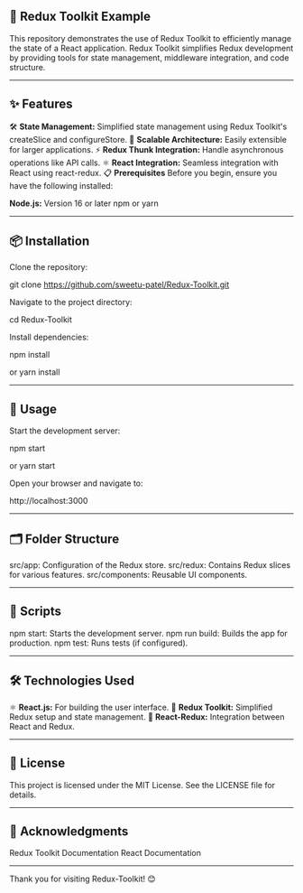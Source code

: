 ## 🚀 Redux Toolkit Example

This repository demonstrates the use of Redux Toolkit to efficiently manage the state of a React application. Redux Toolkit simplifies Redux development by providing tools for state management, middleware integration, and code structure.

---

## ✨ Features
🛠️ **State Management:** Simplified state management using Redux Toolkit's createSlice and configureStore.
🔄 **Scalable Architecture:** Easily extensible for larger applications.
⚡ **Redux Thunk Integration:** Handle asynchronous operations like API calls.
⚛️ **React Integration:** Seamless integration with React using react-redux.
📋 **Prerequisites**
Before you begin, ensure you have the following installed:

**Node.js:** Version 16 or later
npm or yarn

---

## 📦 Installation
Clone the repository:

git clone https://github.com/sweetu-patel/Redux-Toolkit.git

Navigate to the project directory:

cd Redux-Toolkit

Install dependencies:

npm install

or
yarn install

---

## 🚀 Usage
Start the development server:

npm start

or
yarn start

Open your browser and navigate to:

http://localhost:3000

---

## 🗂️ Folder Structure
src/app: Configuration of the Redux store.
src/redux: Contains Redux slices for various features.
src/components: Reusable UI components.

---

## 📜 Scripts
npm start: Starts the development server.
npm run build: Builds the app for production.
npm test: Runs tests (if configured).

---

## 🛠️ Technologies Used

⚛️ **React.js:** For building the user interface.
🔧 **Redux Toolkit:** Simplified Redux setup and state management.
🔗 **React-Redux:** Integration between React and Redux.

---

## 📄 License
This project is licensed under the MIT License. See the LICENSE file for details.

---

## 🌟 Acknowledgments
Redux Toolkit Documentation
React Documentation

---

Thank you for visiting Redux-Toolkit! 😊
